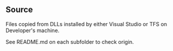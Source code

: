 ## Source ##

Files copied from DLLs installed by either Visual Studio or TFS on Developer's machine.

See README.md on each subfolder to check origin.
